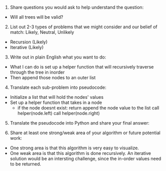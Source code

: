 1. Share questions you would ask to help understand the question:
- Will all trees will be valid?

2. List out 2-3 types of problems that we might consider and our belief of match: Likely, Neutral, Unlikely
- Recursion (Likely)
- Iterative (Likely)
  
3. Write out in plain English what you want to do: 
- What I can do is set up a helper function that will recursively traverse through the tree in inorder
- Then append those nodes to an outer list

4. Translate each sub-problem into pseudocode:
- Initialize a list that will hold the nodes' values
- Set up a helper function that takes in a node
    - if the node doesnt exist:
        return
    append the node value to the list
    call helper(node.left)
    call helper(node.right)

5. Translate the pseudocode into Python and share your final answer:
  <!--  class Solution:
    def inorderTraversal(self, root: Optional[TreeNode]) -> List[int]:
        output = []

        def helper(root: Optional[TreeNode]):
            if not root:
                return
            helper(root.left)
            output.append(root.val)
            helper(root.right)
        
        helper(root)
        return output
        -->

6. Share at least one strong/weak area of your algorithm or future potential work:
- One strong area is that this algorithm is very easy to visualize. 
- One weak area is that this algorithm is done recursively. An iterative solution would be an intersting challenge, since the in-order values need to be returned. 